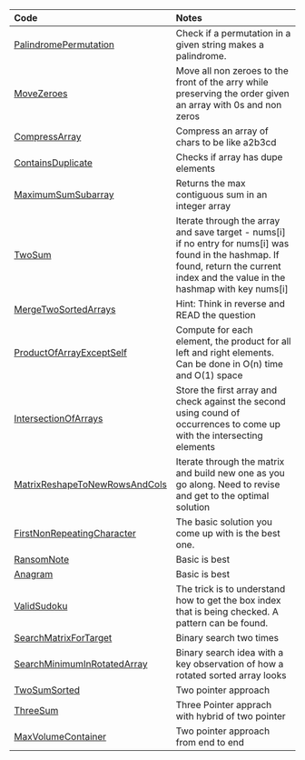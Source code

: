 | Code                                                        | Notes                                                                                                                                                                                  |
|:------------------------------------------------------------|:---------------------------------------------------------------------------------------------------------------------------------------------------------------------------------------|
| [PalindromePermutation](PalindromePermutation.cs)           | Check if a permutation in a given string makes a palindrome.                                                                                                                           |
| [MoveZeroes](MoveZeroes.cs)                                 | Move all non zeroes to the front of the arry while preserving the order given an array with 0s and non zeros                                                                           |
| [CompressArray](CompressCharGroupsArray.cs)                 | Compress an array of chars to be like a2b3cd                                                                                                                                           |
| [ContainsDuplicate](ContainsDuplicate.cs)                   | Checks if array has dupe elements                                                                                                                                                      |
| [MaximumSumSubarray](MaximumSumSubarray.cs)                 | Returns the max contiguous sum in an integer array                                                                                                                                     |
| [TwoSum](TwoSum.cs)                                         | Iterate through the array and save target - nums[i] if no entry for nums[i] was found in the hashmap. If found, return the current index and the value in the hashmap with key nums[i] |
| [MergeTwoSortedArrays](MergeTwoSortedArraysInPlace.cs)      | Hint: Think in reverse and READ the question                                                                                                                                           |
| [ProductOfArrayExceptSelf](ProductOfArrayExceptSelf.cs)     | Compute for each element, the product for all  left and right elements. Can be done in O(n) time and O(1) space                                                                        |
| [IntersectionOfArrays](IntersectionOfArrays.cs)             | Store the first array and check against the second using cound of occurrences to come up with the intersecting elements                                                                |
| [MatrixReshapeToNewRowsAndCols](MatricReshaping.cs)         | Iterate through the matrix and build new one as you go along. Need to revise and get to the optimal solution                                                                           |
| [FirstNonRepeatingCharacter](FirstNonDuplicateCharacter.cs) | The basic solution you come up with is the best one.                                                                                                                                   |
| [RansomNote](RansomNote.cs)                                 | Basic is best                                                                                                                                                                          |
| [Anagram](Anagram.cs)                                       | Basic is best                                                                                                                                                                          |
| [ValidSudoku](ValidateSudoku.cs)                            | The trick is to understand how to get the box index that is being checked. A pattern can be found.                                                                                     |
| [SearchMatrixForTarget](SearchMatrix.cs)                    | Binary search two times                                                                                                                                                                |
| [SearchMinimumInRotatedArray](MinimumRotatedSortedArray.cs) | Binary search idea with a key observation of how a rotated sorted array looks                                                                                                          |
| [TwoSumSorted](TwoSumII.cs)                                 | Two pointer approach                                                                                                                                                                   |
| [ThreeSum](ThreeSumReturnTriplets.cs)                       | Three Pointer apprach with hybrid of two pointer                                                                                                                                       |
| [MaxVolumeContainer](ContainerWithMostRainWater.cs)         | Two pointer approach from end to end                                                                                                                                                   |